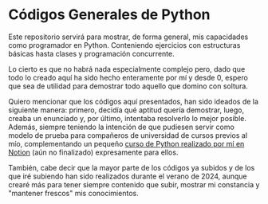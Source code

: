 # Códigos Generales de Python

Este repositorio servirá para mostrar, de forma general, mis capacidades como programador en Python. Conteniendo ejercicios con estructuras básicas hasta clases y programación concurrente.

Lo cierto es que no habrá nada especialmente complejo pero, dado que todo lo creado aquí ha sido hecho enteramente por mí y desde 0, espero que sea de utilidad para demostrar todo aquello que domino con soltura.

Quiero mencionar que los códigos aquí presentados, han sido ideados de la siguiente manera: primero, decidía qué aptitud quería demostrar, luego, creaba un enunciado y, por último, intentaba resolverlo lo mejor posible.
Además, siempre teniendo la intención de que pudiesen servir como modelo de prueba para compañeros de universidad de cursos previos al mío, complementando un pequeño [curso de Python realizado por mí en Notion](https://husky-hole-68d.notion.site/Python-e0dac53423bc4a90b07a26e8501b5c85?pvs=4) (aún no finalizado) expresamente para ellos.

También, cabe decir que la mayor parte de los códigos ya subidos y de los que iré subiendo han sido realizados durante el verano de 2024, aunque crearé más para tener siempre contenido que subir, mostrar mi constancia y "mantener frescos" mis conocimientos.
